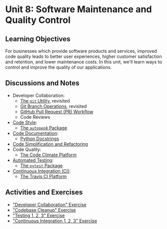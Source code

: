# Unit 8: Software Maintenance and Quality Control

## Learning Objectives

For businesses which provide software products and services, improved code quality leads to better user experiences, higher customer satisfaction and retention, and lower maintenance costs. In this unit, we'll learn ways to control and improve the quality of our applications.

## Discussions and Notes

  + Developer Collaboration:
    + [The `git` Utility](/notes/clis/git.md), revisited
    + [Git Branch Operations](/notes/clis/git.md#branch-operations), revisited
    + [GitHub Pull Request (PR) Workflow](https://guides.github.com/introduction/flow/)
    + Code Reviews
  + [Code Style](/notes/python/syntax-and-style.md):
    + [The `autopep8` Package](/notes/python/packages/autopep8.md)
  + [Code Documentation](/notes/software/documentation.md):
    + [Python Docstrings](/notes/python/docstrings.md)
  + [Code Simplification and Refactoring](/notes/software/refactoring.md)
  + Code Quality:
    + [The Code Climate Platform](/notes/devtools/code-climate.md)
  + [Automated Testing](/notes/software/testing.md):
    + [The `pytest` Package](/notes/python/packages/pytest.md)
  + [Continuous Integration (CI)](/notes/software/testing.md#continuous-integration):
    + [The Travis CI Platform](/notes/devtools/travis-ci.md)

## Activities and Exercises

  + ["Developer Collaboration" Exercise](/exercises/dev-collaboration/README.md)
  + ["Codebase Cleanup" Exercise](/exercises/codebase-cleanup/README.md)
  + ["Testing 1, 2, 3" Exercise](/exercises/testing-123/README.md)
  + ["Continuous Integration 1, 2, 3" Exercise](/exercises/ci-123/README.md)
